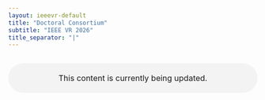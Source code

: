 ```yaml
---
layout: ieeevr-default
title: "Doctoral Consortium"
subtitle: "IEEE VR 2026"
title_separator: "|"
---
```


<p style="width:100%; margin: 30px auto; padding: 20px 0; text-align:center; font-size:1rem; border-radius: 30px; background-color: #f3f3f3">This content is currently being updated.</p>
<div style="display:none">
<h1>Doctoral Consortium</h1>
<div>
    <p>
        The Doctoral Consortium will be held on 8 March 2025 (Saturday) in “La Conchée” room. All times below are given in local time of France (UTC+1).
    </p>
    <p>
        Here are the key information for the presenters and mentors:
        <ul>
            <li>Each presentation includes a 10-minute talk + 5-minute Q&A.</li>
            <li>All presenters and mentors need to be present at the scheduled session and are encouraged to attend as much of the doctoral consortium as possible.</li>
            <li>After each session, the mentors and students can use the Break/Lunch time for further breakout discussions and mentoring.</li>
            <li>Because some mentors cannot attend the conference in person, we recommend that the students take the initiative to reach out to allocated mentors and arrange a separate online meeting for mentoring.</li>
            <li>The venue for the DC track is: “La Conchée” room.</li>
            <li>The presentation and mentoring at the DC mark the start of collaborations and we strongly recommend that the presenters and mentors hold periodical meetings to deepen the collaborations.</li>
            <li>In the following schedule, the student is mentionned first followed by the associated mentors.</li>
        </ul>
    </p>
</div>
<div>
    <table class="styled-table font_80">
        <tr>
            <th colspan="2">Schedule - 8 March 2025, Saturday</th>
        </tr>
        <tr>
            <td>08:30 - 08:45</td>
            <td>
                Welcome & Introduction
            </td>
        </tr>
        <tr>
            <td>08:45 - 10:15</td>
            <td>
                <strong>Presentations 1-6 (10-min talk + 5-min Q&A for each presentation)</strong><br/>
                Agata Szymańska - Victoria Interrante (will meet later) / Nilufar Baghaei (online)<br/>
                Elena Lopez-Contreras - Joe Gabbard / Frank Guan<br/>
                Frederick Vickery - Dieter Schmalstieg / Benjamin Lok (online)<br/>
                Kristof Timmerman - Jean-Marie Normand (will meet later) / António Coelho (online)<br/>
                Guanlin Li - Tobias Langlotz / Andrea Stevenson Won (online)<br/>
                Haopeng Wang - Joe Gabbard / Thomas Pietrzak (will meet later)
            </td>
        </tr>
        <tr>
            <td >10:15 - 10:45</td>
            <td>
                Break (breakout with mentors)
            </td>
        </tr>
        <tr>
            <td >10:45 - 12:30</td>
            <td>
                <strong>Presentations 7-13 (10-min talk + 5-min Q&A for each presentation)</strong><br/>
                Marc Soler Bages - Indira Thouvenin / Teng Han (online)<br/>
                Zhongyuan Yu - Shohei Mori / Stefanie Zollmann<br/>
                Eva Di Noia - Léa Pillette / Indira Thouvenin<br/>
                Jacob Rubinstein - Shohei Mori / Stefanie Zollmann<br/>
                Carlos-Andres Lievano-Taborda - Yue Liu (pending visa) / Benjamin Lok (online)<br/>
                Ilan Vol - Frank Guan / Léa Pillette<br/>
				Marta Goyena - Katja Zibrek (if busy, will meet later) / Andrea Stevenson Won (online)
            </td>
        </tr>
        <tr>
            <td>12:30 - 14:00</td>
            <td>
               Lunch
            </td>
        </tr>
        <tr>
            <td>14:00 - 15:45</td>            
            <td>
                <strong>Presentations 14-20 (10-min talk + 5-min Q&A for each presentation)</strong><br/>
                Yuke Pi - Dieter Schmalstieg / Steve Feiner<br/>
                Xiang Li - Steve Feiner / Tobias Langlotz<br/>
                Manel Boukli Hacene - Claudio Pacchierotti / Teng Han (online)<br/>
                Mohammad Ghazanfari - Claudio Pacchierotti / Jean-Pierre Jessel (online)<br/>
                Tristan Lannuzel - Jean-Marie Normand (will meet later) / Jean-Pierre Jessel (online)<br/>
                Matteo Bosco - Tobias Höllerer / Katja Zibrek (if busy, will meet later)<br/>
                Giuseppina Pinky Kathlea Diatmiko - Grace Ahn / Thomas Pietrzak (will meet later)
            </td>
        </tr>
        <tr>
            <td >15:45 - 16:15</td>
            <td>
                Break (breakout with mentors)
            </td>
        </tr>
        <tr>
            <td>16:15 - 17:15</td>
            <td>
                <strong>Presentations 21-24 (10-min talk + 5-min Q&A for each presentation)</strong><br/>
                Ana Rita Rebelo - Anthony Steed / Evan Suma (will meet later)<br/>
                Daniel Rupp - Doug Bowman / Victoria Interrante (will meet later)<br/>
                Hock Siang Lee - Anthony Steed / Evan Suma (will meet later)<br/>
                Samantha Monk - Grace Ahn / Nilufar Baghaei (online)<br/>
            </td>
        </tr>
        <tr>
            <td >17:15 - 18:00</td>
            <td>
                Breakout with mentors
            </td>
        </tr>
    </table>    
</div>
<div>
    <h2 id="P3" class="pink" style="padding-top:25px;">Accepted Students</h2>
    {% assign sorted_dc = site.data.dc | sort: "num" %}
    {% for dc in sorted_dc %}
        {% for a in site.data.awards %}  
            {% if a.type == 'DC' %}
                {% if a.id == dc.id %}
                    {% if a.award == "Best DC" %}
                        <div class="align-left"><a href="{{ "/awards/conference-awards" | relative_url }}#dc-best"><img src= "{{ "/assets/images/awards/best.png" | relative_url }}" title="Best Doctoral Consortium Consortium Paper" alt="Best Doctoral Consortium Paper"></a></div>
                    {% endif %}                                                    
                    {% if a.award == "Honorable Mention" %}
                        <div class="align-left"><a href="{{ "/awards/conference-awards" | relative_url }}#dc-honorable"><img src= "{{ "/assets/images/awards/hm.png" | relative_url }}" title="Best Doctoral Consortium Paper Honorable Mention" alt="Best Doctoral Consortium Paper Honorable Mention"></a></div>
                    {% endif %}
                {% endif %}
            {% endif %}
        {% endfor %}
        <p class="medLarge" id="{{ dc.id }}" style="margin-bottom: 0.3em;">
            <strong>{{ dc.title }} </strong>
        </p>
        <p class="clear font_75" >
            <span class="bold">Author:</span> <span class="">{{ dc.name | strip }}</span>, <i>{{ dc.affiliation | strip }}</i><br />
            <!--<span class="bold">Mentor:</span> <span class="">{{ dc.mentor | strip }}</span>-->
        </p>
        {% if dc.abstract %}
            <div id="{{ dc.id }}" class="wrap-collabsible"> <input id="collapsibleabstract{{ dc.id }}" class="toggle" type="checkbox"> 
                <label for="collapsibleabstract{{ dc.id }}" class="lbl-toggle">Abstract</label>
                <div class="collapsible-content">
                    <div class="content-inner">
                        <p>{{ dc.abstract }}</p>
                    </div>
                </div>
            </div>   
        {% endif %}
    {% endfor %}
</div>
</div>
